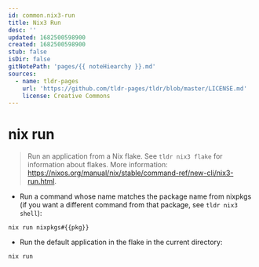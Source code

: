 ```yaml
---
id: common.nix3-run
title: Nix3 Run
desc: ''
updated: 1682500598900
created: 1682500598900
stub: false
isDir: false
gitNotePath: 'pages/{{ noteHiearchy }}.md'
sources:
  - name: tldr-pages
    url: 'https://github.com/tldr-pages/tldr/blob/master/LICENSE.md'
    license: Creative Commons
---
```

# nix run

> Run an application from a Nix flake.
> See `tldr nix3 flake` for information about flakes.
> More information: <https://nixos.org/manual/nix/stable/command-ref/new-cli/nix3-run.html>.

- Run a command whose name matches the package name from nixpkgs (if you want a different command from that package, see `tldr nix3 shell`):

`nix run nixpkgs#{{pkg}}`

- Run the default application in the flake in the current directory:

`nix run`

